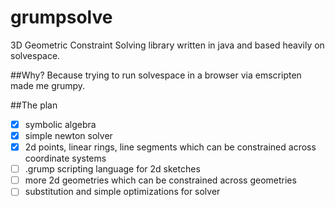 # grumpsolve
3D Geometric Constraint Solving library written in java and based heavily on solvespace.

##Why?
Because trying to run solvespace in a browser via emscripten made me grumpy.

##The plan
* [x] symbolic algebra
* [x] simple newton solver
* [x] 2d points, linear rings, line segments which can be constrained across coordinate systems 
* [ ] .grump scripting language for 2d sketches
* [ ] more 2d geometries which can be constrained across geometries
* [ ] substitution and simple optimizations for solver
